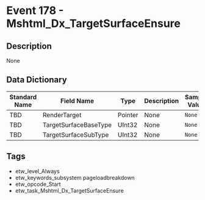 # Event 178 - Mshtml_Dx_TargetSurfaceEnsure

## Description
None

## Data Dictionary
|Standard Name|Field Name|Type|Description|Sample Value|
|---|---|---|---|---|
|TBD|RenderTarget|Pointer|None|`None`|
|TBD|TargetSurfaceBaseType|UInt32|None|`None`|
|TBD|TargetSurfaceSubType|UInt32|None|`None`|

## Tags
* etw_level_Always
* etw_keywords_subsystem pageloadbreakdown
* etw_opcode_Start
* etw_task_Mshtml_Dx_TargetSurfaceEnsure